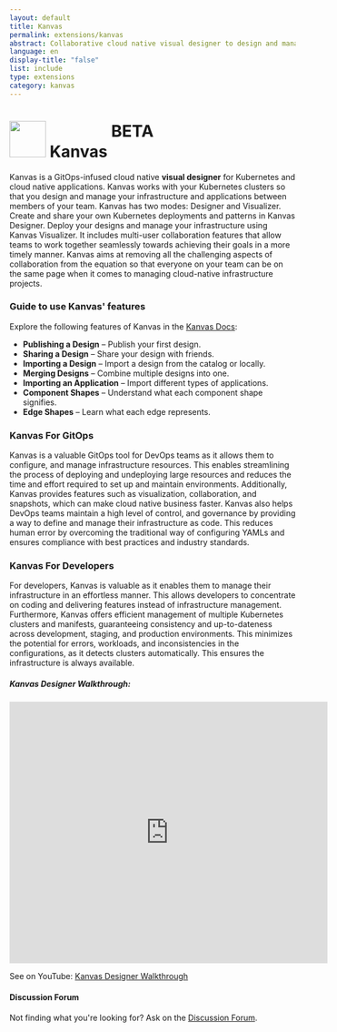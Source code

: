 ```yaml
---
layout: default
title: Kanvas
permalink: extensions/kanvas
abstract: Collaborative cloud native visual designer to design and manage infrastructure and applications.
language: en
display-title: "false"
list: include
type: extensions
category: kanvas
---
```


# <img style="height: 4rem; width: 4rem;" src="{{site.baseurl}}/assets/img/kanvas-icon-color.svg" /> Kanvas <sup style="font-size: 1.8rem; vertical-align: top;">BETA</sup>

Kanvas is a GitOps-infused cloud native <b>visual designer</b> for Kubernetes and cloud native applications. Kanvas works with your Kubernetes clusters so that you design and manage your infrastructure and applications between members of your team. Kanvas has two modes: Designer and Visualizer. Create and share your own Kubernetes deployments and patterns in Kanvas Designer. Deploy your designs and manage your infrastructure using Kanvas Visualizer. It includes multi-user collaboration features that allow teams to work together seamlessly towards achieving their goals in a more timely manner. Kanvas aims at removing all the challenging aspects of collaboration from the equation so that everyone on your team can be on the same page when it comes to managing cloud-native infrastructure projects.

### Guide to use Kanvas' features
Explore the following features of Kanvas in the [Kanvas Docs](https://docs.kanvas.new):

- **Publishing a Design** – Publish your first design.
- **Sharing a Design** – Share your design with friends.
- **Importing a Design** – Import a design from the catalog or locally.
- **Merging Designs** – Combine multiple designs into one.
- **Importing an Application** – Import different types of applications.
- **Component Shapes** – Understand what each component shape signifies.
- **Edge Shapes** – Learn what each edge represents.

### Kanvas For GitOps

Kanvas is a valuable GitOps tool for DevOps teams as it allows them to configure, and manage infrastructure resources. This enables streamlining the process of deploying and undeploying large resources and reduces the time and effort required to set up and maintain environments. Additionally, Kanvas provides features such as visualization, collaboration, and snapshots, which can make cloud native business faster. Kanvas also helps DevOps teams maintain a high level of control, and governance by providing a way to define and manage their infrastructure as code. This reduces human error by overcoming the traditional way of configuring YAMLs and ensures compliance with best practices and industry standards.

### Kanvas For Developers

For developers, Kanvas is valuable as it enables them to manage their infrastructure in an effortless manner. This allows developers to concentrate on coding and delivering features instead of infrastructure management. Furthermore, Kanvas offers efficient management of multiple Kubernetes clusters and manifests, guaranteeing consistency and up-to-dateness across development, staging, and production environments. This minimizes the potential for errors, workloads, and inconsistencies in the configurations, as it detects clusters automatically. This ensures the infrastructure is always available.

<h5>Kanvas Designer Walkthrough:</h5>

<iframe class="container" width="560" height="460" src="https://www.youtube.com/embed/qaoYRP3oLok?rel=0" frameborder="0" allow="accelerometer; autoplay; encrypted-media; gyroscope; picture-in-picture" allowfullscreen></iframe>

See on YouTube: [Kanvas Designer Walkthrough](https://www.youtube.com/watch?v=qaoYRP3oLok)


<div class="alert alert-dark" role="alert">
<h4 class="alert-heading">Discussion Forum</h4>
Not finding what you're looking for? Ask on the <a href="https://meshery.io/community#discussion-forums">Discussion Forum</a>.
</div>
